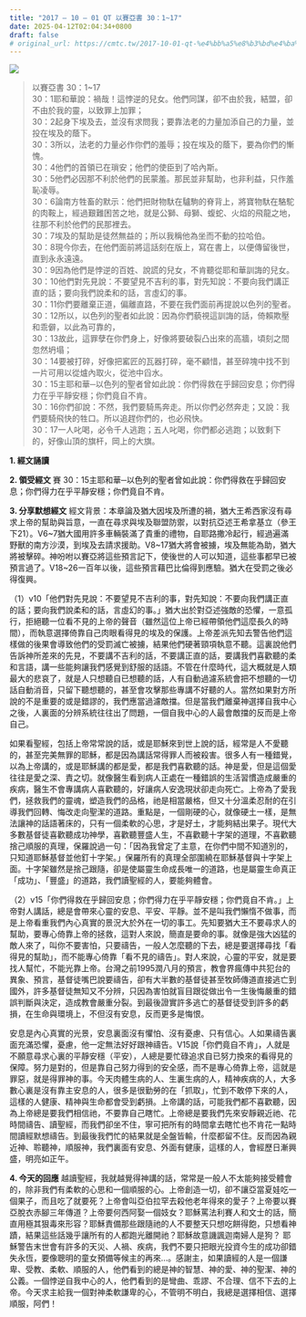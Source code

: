 ```yaml
---
title: "2017 – 10 – 01 QT 以賽亞書 30：1~17"
date: 2025-04-12T02:04:34+0800
draft: false
# original_url: https://cmtc.tw/2017-10-01-qt-%e4%bb%a5%e8%b3%bd%e4%ba%9e%e6%9b%b8-30%ef%bc%9a117
---
```


![](/images/qt.jpg)
> 以賽亞書 30：1\~17  
> 30：1耶和華說：禍哉！這悖逆的兒女。他們同謀，卻不由於我，結盟，卻不由於我的靈，以致罪上加罪；  
> 30：2起身下埃及去，並沒有求問我；要靠法老的力量加添自己的力量，並投在埃及的蔭下。  
> 30：3所以，法老的力量必作你們的羞辱；投在埃及的蔭下，要為你們的慚愧。  
> 30：4他們的首領已在瑣安；他們的使臣到了哈內斯。  
> 30：5他們必因那不利於他們的民蒙羞。那民並非幫助，也非利益，只作羞恥凌辱。  
> 30：6論南方牲畜的默示：他們把財物馱在驢駒的脊背上，將寶物馱在駱駝的肉鞍上，經過艱難困苦之地，就是公獅、母獅、蝮蛇、火焰的飛龍之地，往那不利於他們的民那裡去。  
> 30：7埃及的幫助是徒然無益的；所以我稱他為坐而不動的拉哈伯。  
> 30：8現今你去，在他們面前將這話刻在版上，寫在書上，以便傳留後世，直到永永遠遠。  
> 30：9因為他們是悖逆的百姓、說謊的兒女，不肯聽從耶和華訓誨的兒女。  
> 30：10他們對先見說：不要望見不吉利的事，對先知說：不要向我們講正直的話；要向我們說柔和的話，言虛幻的事。  
> 30：11你們要離棄正道，偏離直路，不要在我們面前再提說以色列的聖者。  
> 30：12所以，以色列的聖者如此說：因為你們藐視這訓誨的話，倚賴欺壓和乖僻，以此為可靠的，  
> 30：13故此，這罪孽在你們身上，好像將要破裂凸出來的高牆，頃刻之間忽然坍塌；  
> 30：14要被打碎，好像把窰匠的瓦器打碎，毫不顧惜，甚至碎塊中找不到一片可用以從爐內取火，從池中舀水。  
> 30：15主耶和華─以色列的聖者曾如此說：你們得救在乎歸回安息；你們得力在乎平靜安穩；你們竟自不肯。  
> 30：16你們卻說：不然，我們要騎馬奔走。所以你們必然奔走；又說：我們要騎飛快的牲口。所以追趕你們的，也必飛快。  
> 30：17一人叱喝，必令千人逃跑；五人叱喝，你們都必逃跑；以致剩下的，好像山頂的旗杆，岡上的大旗。

**1. 經文誦讀**

**2. 領受經文**
賽 30：15主耶和華─以色列的聖者曾如此說：你們得救在乎歸回安息；你們得力在乎平靜安穩；你們竟自不肯。

**3. 分享默想經文**
經文背景：本章論及猶大因埃及所遭的禍，猶大王希西家沒有尋求上帝的幫助與旨意，一直在尋求與埃及聯盟防禦，以對抗亞述王希拿基立（參王下21）。V6\~7猶大國用許多車輛裝滿了貴重的禮物，自耶路撒冷起行，經過遍滿野獸的南方沙漠，到埃及去請求援助。V8\~17猶大將會被擄，埃及無能為助，猶大將被擊碎。神吩咐以賽亞將這些預言記下，使後世的人可以知道，這些事都早已被預言過了。V18\~26一百年以後，這些預言藉巴比倫得到應驗。猶大在受罰之後必得復興。

（1）v10「他們對先見說：不要望見不吉利的事，對先知說：不要向我們講正直的話；要向我們說柔和的話，言虛幻的事。」猶大出於對亞述強敵的恐懼，一意孤行，拒絕聽一位看不見的上帝的聲音（雖然這位上帝已經帶領他們這麼長久的時間），而執意選擇倚靠自己肉眼看得見的埃及的保護。上帝差派先知去警告他們這樣做的後果會導致他們的受罰滅亡被擄，結果他們硬著頸項執意不聽。這裏說他們告訴神所差來的先見，不要講不吉利的話，不要講正直的話，要講我們喜歡聽的柔和言語，講一些能夠讓我們感覺到舒服的話語。不管在什麼時代，這大概就是人類最大的悲哀了，就是人只想聽自已想聽的話，人有自動過濾系統會把不想聽的一切話自動消音，只留下聽想聽的，甚至會攻擊那些專講不好聽的人。當然如果對方所說的不是重要的或是錯謬的，我們應當過濾敵擋。但是當我們離棄神選擇自我中心之後，人裏面的分辨系統往往出了問題，一個自我中心的人最會敵擋的反而是上帝自己。

如果看聖經，包括上帝常常說的話，或是耶穌來到世上說的話，經常是人不愛聽的，甚至完美無罪的耶穌，都是因為講話常得罪人而被殺害。很多人有一種錯覺，以為上帝講的，或是耶穌講的都是愛，都是我們喜歡聽的話。神是愛，但是這個愛往往是愛之深、責之切。就像醫生看到病人正處在一種錯誤的生活習慣造成嚴重的疾病，醫生不會專講病人喜歡聽的，好讓病人安逸現狀卻走向死亡。上帝為了愛我們，拯救我們的靈魂，塑造我們的品格，祂是相當嚴格，但又十分溫柔忍耐的在引導我們回轉、悔改走向聖潔的道路。重點是，一個剛硬的心，就像硬土一樣，是無法讓神的話語著床的，只有一個柔軟的心思，才是好土，才能夠結出果子。現代大多數基督徒喜歡聽成功神學，喜歡聽豐盛人生，不喜歡聽十字架的道理，不喜歡聽捨己順服的真理，保羅說過一句：「因為我曾定了主意，在你們中間不知道別的，只知道耶穌基督並他釘十字架。」保羅所有的真理全部圍繞在耶穌基督與十字架上面。十字架雖然是捨己跟隨，卻是使屬靈生命成長唯一的道路，也是屬靈生命真正「成功」、「豐盛」的道路，我們讀聖經的人，要能夠體會。

（2）v15「你們得救在乎歸回安息；你們得力在乎平靜安穩；你們竟自不肯。」上帝對人講話，總是會帶來心靈的安息、平安、平靜。並不是叫我們懶惰不做事，而是上帝看重我們內心真實的景況大於外在一切的事工。先知要猶大王不要尋求人的幫助，要專心倚靠上帝的拯救，這對人來說，簡直是要命的事。就像是強大凶猛的敵人來了，叫你不要害怕，只要禱告，一般人怎麼聽的下去，總是要選擇尋找「看得見的幫助」，而不能專心倚靠「看不見的禱告」。對人來說，心靈的平安，就是要找人幫忙，不能光靠上帝。台灣之前1995潤八月的預言，教會界瘋傳中共犯台的異象、預言，基督徒嘴巴說要禱告，卻有大半數的基督徒甚至牧師傳道直接逃亡到國外，許多基督徒無知又不分辨，只因為害怕就盲目跟從做出令一生後悔嚴重的錯誤判斷與決定，造成教會嚴重分裂。到最後證實許多逃亡的基督徒受到許多的虧損，在生命與環境上，不但沒有安息，反而更多是悔恨。

安息是內心真實的光景，安息裏面沒有懼怕、沒有憂慮、只有信心。人如果禱告裏面充滿恐懼，憂慮，他一定無法好好跟神禱告。V15說「你們竟自不肯」，人就是不願意尋求心裏的平靜安穩（平安），人總是要忙碌追求自已努力換來的看得見的保障。努力是對的，但是靠自己努力得到的安全感，而不是專心倚靠上帝，這就是罪惡，就是得罪神的事。今天肉體生病的人、生裏生病的人，精神疾病的人，大多數心裏是沒有靠主安息的人，很多是很勤勞的在「抓取」，忙到不敢停下來的人，這樣的人健康、精神與生命都會受到虧損。上帝講的話，可能我們都不喜歡聽，因為上帝總是要我們相信祂，不要靠自己瞎忙。上帝總是要我們先來安靜親近祂、花時間禱告、讀聖經，而我們卻坐不住，寧可把所有的時間拿去瞎忙也不肯花一點時間讀經默想禱告。到最後我們忙的結果就是全盤皆輸，什麼都留不住。反而因為親近神、聆聽神，順服神，我們裏面有安息、外面有健康，這樣的人，會經歷日漸興盛，明亮如正午。

**4. 今天的回應**
越讀聖經，我就越覺得神講的話，常常是一般人不太能夠接受體會的，除非我們有柔軟的心思和一個順服的心。上帝創造一切，卻不讓亞當夏娃吃一個果子，而且吃了就要死？上帝會叫亞伯拉罕去殺他老年得來的愛子？上帝要以賽亞脫衣赤腳三年傳道？上帝要何西阿娶一個妓女？耶穌罵法利賽人和文士的話，簡直用極其狠毒來形容？耶穌責備那些跟隨祂的人不要整天只想吃餅得飽，只想看神蹟，結果這些話幾乎讓所有的人都跑光離開祂？耶穌故意譏諷迦南婦人是狗？ 耶穌警告末世會有許多的天災、人禍、疾病，我們不要只把眼光投資今生的成功卻錯失永恆，要像聰明的童女預備等候主的再來…。感謝主，如果讀經的人是一個謙卑、受教、柔軟、順服的人，他們看到的總是神的智慧、神的愛、神的聖潔、神的公義。一個悖逆自我中心的人，他們看到的是彎曲、乖謬、不合理、信不下去的上帝。今天求主給我一個對神柔軟謙卑的心，不管明不明白，我總是選擇相信、選擇順服，阿們！
